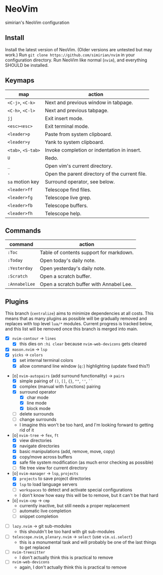 # NeoVim

simirian's NeoVim configuration

## Install

Install the latest version of NeoVim. (Older versions are untested but may
work.) Run `git clone https://github.com/simirian/nvim` in your configuration
directory. Run NeoVim like normal (`nvim`), and everything SHOULD be installed.

## Keymaps

| map                | action                                          |
| ------------------ | ----------------------------------------------- |
| `<C-j>`, `<C-k>`   | Next and previous window in tabpage.            |
| `<C-h>`, `<C-l>`   | Next and previous tabpage.                      |
| `jj`               | Exit insert mode.                               |
| `<esc><esc>`       | Exit terminal mode.                             |
| `<leader>p`        | Paste from system clipboard.                    |
| `<leader>y`        | Yank to system clipboard.                       |
| `<tab>`, `<S-tab>` | Invoke completion or indentation in insert.     |
| `U`                | Redo.                                           |
| `_`                | Open vim's current directory.                   |
| `-`                | Open the parent directory of the current file.  |
| `sa` motion key    | Surround operator, see below.                   |
| `<leader>ff`       | Telescope find files.                           |
| `<leader>fg`       | Telescope live grep.                            |
| `<leader>fb`       | Telescope buffers.                              |
| `<leader>fh`       | Telescope help.                                 |

## Commands

| command       | action                                  |
| ------------- | --------------------------------------- |
| `:Toc`        | Table of contents support for markdown. |
| `:Today`      | Open today's daily note.                |
| `:Yesterday`  | Open yesterday's daily note.            |
| `:Scratch`    | Open a scratch buffer.                  |
| `:AnnabelLee` | Open a scratch buffer with Annabel Lee. |

## Plugins

This branch (`centralize`) aims to minimize dependencies at all costs. This
means that as many plugins as possible will be gradually removed and replaces
with top level `lua/*` modules. Current progress is tracked below, and this list
will be removed once this branch is merged into main.

- [x] `nvim-contour` -> `lines`
    - [x] this dies on `:hi clear` because `nvim-web-devicons` gets cleared
- [x] `mason.nvim` -> `lsp`
- [x] `yicks` -> `colors`
    - [x] set internal terminal colors
    - [x] allow command line window (`q:`) highlighting (update fixed this?)
- [o] `nvim-autopairs` (add surround functionality) -> `pairs`
    - [x] simple pairing of `()`, `[]`, `{}`, `""`, `''`, ` `` `
    - [x] complex (manual with functions) pairing
    - [x] surround operator
        - [x] char mode
        - [x] line mode
        - [x] block mode
    - [ ] delete surrounds
    - [ ] change surrounds
    - I imagine this won't be too hard, and I'm looking forward to getting rid
      of it
- [o] `nvim-tree` -> `fex`, `ft`
    - [x] view directories
    - [x] navigate directories
    - [x] basic manipulations (add, remove, move, copy)
    - [x] copy/move across buffers
    - [x] safe file system modification (as much error checking as possible)
    - [ ] file tree view for current directory
- [o] `nvim-manager` -> `lsp`, `projects`
    - [x] `projects` to save project directories
    - [x] `lsp` to load language servers
    - [ ] `workspaces` to detect and activate special configurations
    - I don't know how easy this will be to remove, but it can't be that hard
- [o] `nvim-cmp` -> `cmp`
    - currently inactive, but still needs a proper replacement
    - [ ] automatic live completion
    - [ ] snippet completion
- [ ] `lazy.nvim` -> git sub-modules
    - this shouldn't be too hard with git sub-modules
- [ ] `telescope.nvim`, `plenary.nvim` -> `select` (use `vim.ui.select`)
    - this is a monumental task and will probably be one of the last things to
      get replaced
- [ ] `nvim-treesitter`
    - I don't actually think this is practical to remove
- [ ] `nvim-web-devicons`
    - again, I don't actually think this is practical to remove
